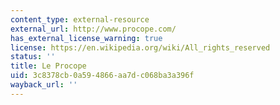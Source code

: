 ```yaml
---
content_type: external-resource
external_url: http://www.procope.com/
has_external_license_warning: true
license: https://en.wikipedia.org/wiki/All_rights_reserved
status: ''
title: Le Procope
uid: 3c8378cb-0a59-4866-aa7d-c068ba3a396f
wayback_url: ''
---
```

